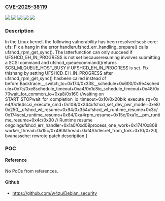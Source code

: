 ### [CVE-2025-38119](https://cve.mitre.org/cgi-bin/cvename.cgi?name=CVE-2025-38119)
![](https://img.shields.io/static/v1?label=Product&message=Linux&color=blue)
![](https://img.shields.io/static/v1?label=Version&message=&color=brightgreen)
![](https://img.shields.io/static/v1?label=Version&message=3.12%20&color=brightgreen)
![](https://img.shields.io/static/v1?label=Version&message=62694735ca95c74dac4eb9068d59801ac0ddebaf%20&color=brightgreen)
![](https://img.shields.io/static/v1?label=Vulnerability&message=n%2Fa&color=blue)

### Description

In the Linux kernel, the following vulnerability has been resolved:scsi: core: ufs: Fix a hang in the error handlerufshcd_err_handling_prepare() calls ufshcd_rpm_get_sync(). The latterfunction can only succeed if UFSHCD_EH_IN_PROGRESS is not set becauseresuming involves submitting a SCSI command and ufshcd_queuecommand()returns SCSI_MLQUEUE_HOST_BUSY if UFSHCD_EH_IN_PROGRESS is set. Fix thishang by setting UFSHCD_EH_IN_PROGRESS after ufshcd_rpm_get_sync() hasbeen called instead of before.Backtrace:__switch_to+0x174/0x338__schedule+0x600/0x9e4schedule+0x7c/0xe8schedule_timeout+0xa4/0x1c8io_schedule_timeout+0x48/0x70wait_for_common_io+0xa8/0x160 //waiting on START_STOPwait_for_completion_io_timeout+0x10/0x20blk_execute_rq+0xe4/0x1e4scsi_execute_cmd+0x108/0x244ufshcd_set_dev_pwr_mode+0xe8/0x250__ufshcd_wl_resume+0x94/0x354ufshcd_wl_runtime_resume+0x3c/0x174scsi_runtime_resume+0x64/0xa4rpm_resume+0x15c/0xa1c__pm_runtime_resume+0x4c/0x90 // Runtime resume ongoingufshcd_err_handler+0x1a0/0xd08process_one_work+0x174/0x808worker_thread+0x15c/0x490kthread+0xf4/0x1ecret_from_fork+0x10/0x20[ bvanassche: rewrote patch description ]

### POC

#### Reference
No PoCs from references.

#### Github
- https://github.com/w4zu/Debian_security

